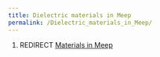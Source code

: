 ```yaml
---
title: Dielectric materials in Meep
permalink: /Dielectric_materials_in_Meep/
---
```


1.  REDIRECT [Materials in Meep](Materials_in_Meep.md)
